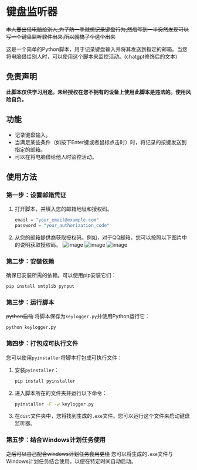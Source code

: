 # 键盘监听器
~~本人要出借电脑给别人,为了防一手就想记录键盘行为,然后写到一半突然发现可以写一个键盘监听软件出来,所以就搞了个这个出来~~

这是一个简单的Python脚本，用于记录键盘输入并将其发送到指定的邮箱。当您将电脑借给别人时，可以使用这个脚本来监控活动。(chatgpt修饰后的文本)

## 免责声明
**此脚本仅供学习用途。未经授权在您不拥有的设备上使用此脚本是违法的。使用风险自负。**

## 功能
- 记录键盘输入。
- 当满足某些条件（如按下Enter键或者鼠标点击时）时，将记录的按键发送到指定的邮箱。
- 可以在将电脑借给他人时监控活动。

## 使用方法

### 第一步：设置邮箱凭证

1. 打开脚本，并填入您的邮箱地址和授权码。

   ```python
   email = "your_email@example.com"
   password = "your_authorization_code"
   ```

2. 从您的邮箱提供商获取授权码。例如，对于QQ邮箱，您可以按照以下图片中的说明获取授权码。
![image](https://github.com/whoamizx/keylogger/assets/108825705/378e32ac-6c7a-4a8f-b102-93b5b356977b)
![image](https://github.com/whoamizx/keylogger/assets/108825705/68197837-8895-46f3-b81e-df01320f7af9)
![image](https://github.com/whoamizx/keylogger/assets/108825705/d0c1afc5-d336-4bea-bb82-03473265898c)


### 第二步：安装依赖

确保已安装所需的依赖。可以使用pip安装它们：

```bash
pip install smtplib pynput
```

### 第三步：运行脚本
~~python启动~~
将脚本保存为`keylogger.py`并使用Python运行它：

```bash
python keylogger.py
```

### 第四步：打包成可执行文件

您可以使用`pyinstaller`将脚本打包成可执行文件：

1. 安装`pyinstaller`：

   ```bash
   pip install pyinstaller
   ```

2. 进入脚本所在的文件夹并运行以下命令：

   ```bash
   pyinstaller -F -w keylogger.py
   ```

3. 在`dist`文件夹中，您将找到生成的`.exe`文件。您可以运行这个文件来启动键盘监听器。

### 第五步：结合Windows计划任务使用

~~之后可以自己配合windows计划任务食用更佳~~
您可以将生成的`.exe`文件与Windows计划任务结合使用，以便在特定时间自动启动。
